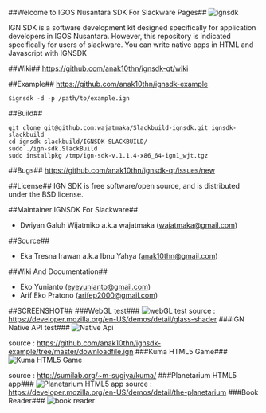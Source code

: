 ##Welcome to IGOS Nusantara SDK For Slackware Pages##
![ignsdk](https://raw.github.com/anak10thn/ignsdk-art/master/logos/ignsdk-rocklovecode.png) 

IGN SDK is a software development kit designed specifically for application developers in IGOS Nusantara. However, this repository is indicated specifically for users of slackware. You can write native apps in HTML and Javascript with IGNSDK

##Wiki##
https://github.com/anak10thn/ignsdk-qt/wiki

##Example##
https://github.com/anak10thn/ignsdk-example
```
$ignsdk -d -p /path/to/example.ign
```

##Build##
```
git clone git@github.com:wajatmaka/Slackbuild-ignsdk.git ignsdk-slackbuild
cd ignsdk-slackbuild/IGNSDK-SLACKBUILD/
sudo ./ign-sdk.SlackBuild
sudo installpkg /tmp/ign-sdk-v.1.1.4-x86_64-ign1_wjt.tgz
```

##Bugs##
https://github.com/anak10thn/ignsdk-qt/issues/new

##License##
IGN SDK is free software/open source, and is distributed under the BSD license.

##Maintainer IGNSDK For Slackware##
* Dwiyan Galuh Wijatmiko a.k.a wajatmaka (wajatmaka@gmail.com)


##Source##
* Eka Tresna Irawan a.k.a Ibnu Yahya (anak10thn@gmail.com)
 

##Wiki And Documentation##
* Eko Yunianto (eyeyunianto@gmail.com)
* Arif Eko Pratono (arifep2000@gmail.com)

##SCREENSHOT##
###WebGL test###
![webGL test](https://dl.dropboxusercontent.com/u/18000315/readme-ignsdk/screenshot6.png)
source : https://developer.mozilla.org/en-US/demos/detail/glass-shader
###IGN Native API test###
![Native Api](https://dl.dropboxusercontent.com/u/18000315/readme-ignsdk/screenshot1.png)

source : https://github.com/anak10thn/ignsdk-example/tree/master/downloadfile.ign
###Kuma HTML5 Game###
![Kuma HTML5 Game](https://dl.dropboxusercontent.com/u/18000315/readme-ignsdk/screenshot3.png)

source : http://sumilab.org/~m-sugiya/kuma/
###Planetarium HTML5 app###
![Planetarium HTML5 app](https://dl.dropboxusercontent.com/u/18000315/readme-ignsdk/screenshot8.png)
source : https://developer.mozilla.org/en-US/demos/detail/the-planetarium
###Book Reader###
![book reader](https://dl.dropboxusercontent.com/u/18000315/readme-ignsdk/reader.png)
